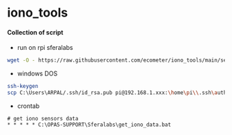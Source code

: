 # iono_tools
#### Collection of script

* run on rpi sferalabs
```bash
wget -O - https://raw.githubusercontent.com/ecometer/iono_tools/main/setup.sh | bash
```
* windows DOS
```bash
ssh-keygen
scp C:\Users\ARPAL/.ssh/id_rsa.pub pi@192.168.1.xxx:\home\pi\\.ssh\authorized_keys
```
* crontab
```
# get iono sensors data
* * * * * C:\OPAS-SUPPORT\Sferalabs\get_iono_data.bat
```
